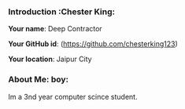 ### Introduction :Chester King:

**Your name**: Deep Contractor

**Your GitHub id**: (https://github.com/chesterking123)

**Your location**: Jaipur City

### About Me: boy:

Im a 3nd year computer scince student.

